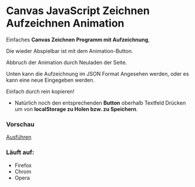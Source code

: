 # Canvas JavaScript Zeichnen Aufzeichnen Animation

Einfaches **Canvas Zeichnen Programm mit Aufzeichnung**,

Die wieder Abspielbar ist mit dem Animation-Button.

Abbruch der Animation durch Neuladen der Seite.


Unten kann die Aufzeichnung im JSON Format Angesehen werden, oder es kann eine neue Eingegeben werden.

Einfach durch rein kopieren!

- Natürlich noch den entsprechenden **Button** oberhalb Textfeld Drücken um von **localStorage zu Holen bzw. zu Speichern**.


### Vorschau

[Ausführen](http://htmlpreview.github.io/?https://github.com/sauternic/Canvas_JavaScript_Zeichnen_Aufzeichnen_Animation/blob/master/Aufzeichnen_und_Abspielen_Animation.html)

### Läuft auf:
- Firefox
- Chrom
- Opera
